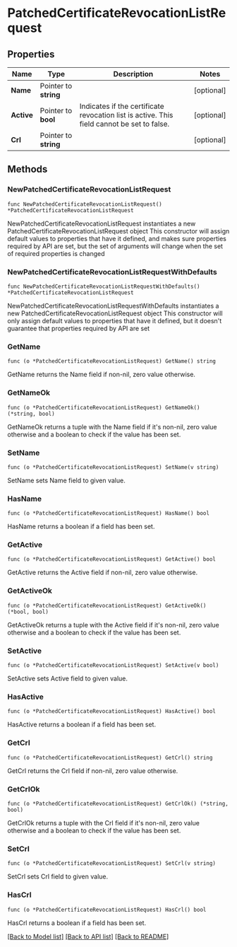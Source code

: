 # PatchedCertificateRevocationListRequest

## Properties

Name | Type | Description | Notes
------------ | ------------- | ------------- | -------------
**Name** | Pointer to **string** |  | [optional] 
**Active** | Pointer to **bool** | Indicates if the certificate revocation list is active. This field cannot be set to false. | [optional] 
**Crl** | Pointer to **string** |  | [optional] 

## Methods

### NewPatchedCertificateRevocationListRequest

`func NewPatchedCertificateRevocationListRequest() *PatchedCertificateRevocationListRequest`

NewPatchedCertificateRevocationListRequest instantiates a new PatchedCertificateRevocationListRequest object
This constructor will assign default values to properties that have it defined,
and makes sure properties required by API are set, but the set of arguments
will change when the set of required properties is changed

### NewPatchedCertificateRevocationListRequestWithDefaults

`func NewPatchedCertificateRevocationListRequestWithDefaults() *PatchedCertificateRevocationListRequest`

NewPatchedCertificateRevocationListRequestWithDefaults instantiates a new PatchedCertificateRevocationListRequest object
This constructor will only assign default values to properties that have it defined,
but it doesn't guarantee that properties required by API are set

### GetName

`func (o *PatchedCertificateRevocationListRequest) GetName() string`

GetName returns the Name field if non-nil, zero value otherwise.

### GetNameOk

`func (o *PatchedCertificateRevocationListRequest) GetNameOk() (*string, bool)`

GetNameOk returns a tuple with the Name field if it's non-nil, zero value otherwise
and a boolean to check if the value has been set.

### SetName

`func (o *PatchedCertificateRevocationListRequest) SetName(v string)`

SetName sets Name field to given value.

### HasName

`func (o *PatchedCertificateRevocationListRequest) HasName() bool`

HasName returns a boolean if a field has been set.

### GetActive

`func (o *PatchedCertificateRevocationListRequest) GetActive() bool`

GetActive returns the Active field if non-nil, zero value otherwise.

### GetActiveOk

`func (o *PatchedCertificateRevocationListRequest) GetActiveOk() (*bool, bool)`

GetActiveOk returns a tuple with the Active field if it's non-nil, zero value otherwise
and a boolean to check if the value has been set.

### SetActive

`func (o *PatchedCertificateRevocationListRequest) SetActive(v bool)`

SetActive sets Active field to given value.

### HasActive

`func (o *PatchedCertificateRevocationListRequest) HasActive() bool`

HasActive returns a boolean if a field has been set.

### GetCrl

`func (o *PatchedCertificateRevocationListRequest) GetCrl() string`

GetCrl returns the Crl field if non-nil, zero value otherwise.

### GetCrlOk

`func (o *PatchedCertificateRevocationListRequest) GetCrlOk() (*string, bool)`

GetCrlOk returns a tuple with the Crl field if it's non-nil, zero value otherwise
and a boolean to check if the value has been set.

### SetCrl

`func (o *PatchedCertificateRevocationListRequest) SetCrl(v string)`

SetCrl sets Crl field to given value.

### HasCrl

`func (o *PatchedCertificateRevocationListRequest) HasCrl() bool`

HasCrl returns a boolean if a field has been set.


[[Back to Model list]](../README.md#documentation-for-models) [[Back to API list]](../README.md#documentation-for-api-endpoints) [[Back to README]](../README.md)


